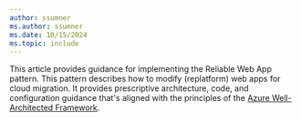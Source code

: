 ```yaml
---
author: ssumner
ms.author: ssumner
ms.date: 10/15/2024
ms.topic: include
---
```

This article provides guidance for implementing the Reliable Web App pattern. This pattern describes how to modify (replatform) web apps for cloud migration. It provides prescriptive architecture, code, and configuration guidance that's aligned with the principles of the [Azure Well-Architected Framework](/azure/well-architected/).